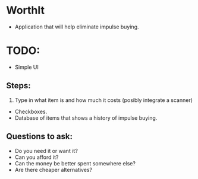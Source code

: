 # WorthIt
* Application that will help eliminate impulse buying.

# TODO:
* Simple UI

## Steps:
1. Type in what item is and how much it costs (posibly integrate a scanner)

* Checkboxes.
* Database of items that shows a history of impulse buying.

## Questions to ask:
* Do you need it or want it?
* Can you afford it?
* Can the money be better spent somewhere else?
* Are there cheaper alternatives?
